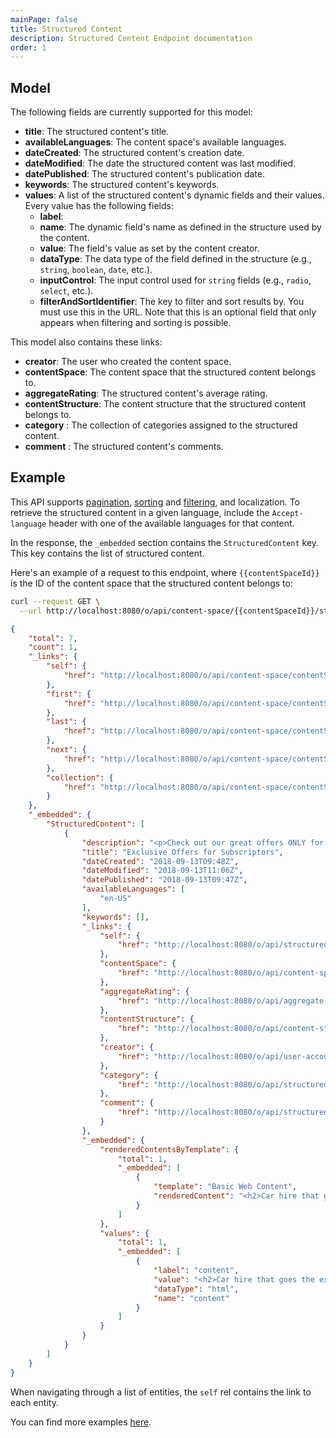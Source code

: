 ```yaml
---
mainPage: false
title: Structured Content
description: Structured Content Endpoint documentation
order: 1
---
```


## Model

The following fields are currently supported for this model:

* **title**: The structured content's title.
* **availableLanguages**: The content space's available languages.
* **dateCreated**: The structured content's creation date.
* **dateModified**: The date the structured content was last modified.
* **datePublished**: The structured content's publication date.
* **keywords**: The structured content's keywords.
* **values**: A list of the structured content's dynamic fields and their values. Every value has the following fields:
  * **label**:
  * **name**: The dynamic field's name as defined in the structure used by the content.
  * **value**: The field's value as set by the content creator.
  * **dataType**: The data type of the field defined in the structure (e.g., `string`, `boolean`, `date`, etc.).
  * **inputControl**: The input control used for `string` fields (e.g., `radio`, `select`, etc.).
  * **filterAndSortIdentifier**: The key to filter and sort results by. You must use this in the URL. Note that this is an optional field that only appears when filtering and sorting is possible.

This model also contains these links:

* **creator**: The user who created the content space.
* **contentSpace**:  The content space that the structured content belongs to. 
* **aggregateRating**: The structured content's average rating.
* **contentStructure**: The content structure that the structured content belongs to. 
* **category** : The collection of categories assigned to the structured content.
* **comment** : The structured content's comments.

## Example

This API supports [pagination](/docs/general/pagination.html), [sorting](/docs/general/sorting.html) and [filtering](/docs/general/filtering.html), and localization. To retrieve the structured content in a given language, include the `Accept-language` header with one of the available languages for that content.

In the response, the `_embedded` section contains the `StructuredContent` key. This key contains the list of structured content.

Here's an example of a request to this endpoint, where `{{contentSpaceId}}` is the ID of the content space that the structured content belongs to: 

```bash request
curl --request GET \
  --url http://localhost:8080/o/api/content-space/{{contentSpaceId}}/structured-contents?page=1&per_page=1
```

```json response
{
    "total": 7,
    "count": 1,
    "_links": {
        "self": {
            "href": "http://localhost:8080/o/api/content-space/contentSpaceId/structured-contents?page=1&per_page=1"
        },
        "first": {
            "href": "http://localhost:8080/o/api/content-space/contentSpaceId/structured-contents?page=1&per_page=1"
        },
        "last": {
            "href": "http://localhost:8080/o/api/content-space/contentSpaceId/structured-contents?page=7&per_page=1"
        },
        "next": {
            "href": "http://localhost:8080/o/api/content-space/contentSpaceId/structured-contents?page=2&per_page=1"
        },
        "collection": {
            "href": "http://localhost:8080/o/api/content-space/contentSpaceId/structured-contents"
        }
    },
    "_embedded": {
        "StructuredContent": [
            {
                "description": "<p>Check out our great offers ONLY for members!</p>",
                "title": "Exclusive Offers for Subscriptors",
                "dateCreated": "2018-09-13T09:48Z",
                "dateModified": "2018-09-13T11:06Z",
                "datePublished": "2018-09-13T09:47Z",
                "availableLanguages": [
                    "en-US"
                ],
                "keywords": [],
                "_links": {
                    "self": {
                        "href": "http://localhost:8080/o/api/structured-contents/36793"
                    },
                    "contentSpace": {
                        "href": "http://localhost:8080/o/api/content-space/contentSpaceId"
                    },
                    "aggregateRating": {
                        "href": "http://localhost:8080/o/api/aggregate-rating/20601:36793"
                    },
                    "contentStructure": {
                        "href": "http://localhost:8080/o/api/content-structures/25071"
                    },
                    "creator": {
                        "href": "http://localhost:8080/o/api/user-account/20212"
                    },
                    "category": {
                        "href": "http://localhost:8080/o/api/structured-contents/36793/categories"
                    },
                    "comment": {
                        "href": "http://localhost:8080/o/api/structured-contents/36793/comment"
                    }
                },
                "_embedded": {
                    "renderedContentsByTemplate": {
                        "total": 1,
                        "_embedded": [
                            {
                                "template": "Basic Web Content",
                                "renderedContent": "<h2>Car hire that goes the extra mile</h2><ul><li><img alt=\"Usps white tick\" height=\"21\" src=\"http://www.theaa.com/~/media/the-aa/usps-icon-tick/usps-white-tick.png?h=21&amp;la=en&amp;w=21&amp;hash=61EF67E0678A56A550C9AA064516E659B306400B\" width=\"21\" /><h5>Easy booking</h5><p>Book below or call&nbsp;0344 335 0243&nbsp;to compare rates between Enterprise, National and Alamo.</p></li><li><img alt=\"Usps white tick\" height=\"21\" src=\"http://www.theaa.com/~/media/the-aa/usps-icon-tick/usps-white-tick.png?h=21&amp;la=en&amp;w=21&amp;hash=61EF67E0678A56A550C9AA064516E659B306400B\" width=\"21\" /><h5>The right car for you</h5><p>Choose from a wide range of high-quality vehicles – from compact cars to luxury saloons.</p></li><li><img alt=\"Usps white tick\" height=\"21\" src=\"http://www.theaa.com/~/media/the-aa/usps-icon-tick/usps-white-tick.png?h=21&amp;la=en&amp;w=21&amp;hash=61EF67E0678A56A550C9AA064516E659B306400B\" width=\"21\" /><h5>Worldwide rentals</h5><p>Save money at over 7,000 locations across the UK, Europe and North America.</p></li></ul>"
                            }
                        ]
                    },
                    "values": {
                        "total": 1,
                        "_embedded": [
                            {
                                "label": "content",
                                "value": "<h2>Car hire that goes the extra mile</h2>\n\n<ul>\n\t<li><img alt=\"Usps white tick\" height=\"21\" src=\"http://www.theaa.com/~/media/the-aa/usps-icon-tick/usps-white-tick.png?h=21&amp;la=en&amp;w=21&amp;hash=61EF67E0678A56A550C9AA064516E659B306400B\" width=\"21\" />\n\t<h5>Easy booking</h5>\n\n\t<p>Book below or call&nbsp;0344 335 0243&nbsp;to compare rates between Enterprise, National and Alamo.</p>\n\t</li>\n\t<li><img alt=\"Usps white tick\" height=\"21\" src=\"http://www.theaa.com/~/media/the-aa/usps-icon-tick/usps-white-tick.png?h=21&amp;la=en&amp;w=21&amp;hash=61EF67E0678A56A550C9AA064516E659B306400B\" width=\"21\" />\n\t<h5>The right car for you</h5>\n\n\t<p>Choose from a wide range of high-quality vehicles – from compact cars to luxury saloons.</p>\n\t</li>\n\t<li><img alt=\"Usps white tick\" height=\"21\" src=\"http://www.theaa.com/~/media/the-aa/usps-icon-tick/usps-white-tick.png?h=21&amp;la=en&amp;w=21&amp;hash=61EF67E0678A56A550C9AA064516E659B306400B\" width=\"21\" />\n\t<h5>Worldwide rentals</h5>\n\n\t<p>Save money at over 7,000 locations across the UK, Europe and North America.</p>\n\t</li>\n</ul>",
                                "dataType": "html",
                                "name": "content"
                            }
                        ]
                    }
                }
            }
        ]
    }
}
```

When navigating through a list of entities, the `self` rel contains the link to each entity. 

You can find more examples [here](/docs/content-space/structuredContent/examples.html). 
